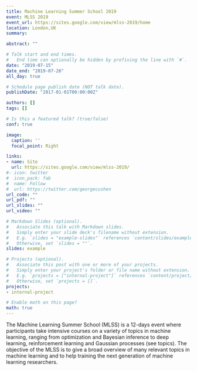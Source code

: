 ```yaml
---
title: Machine Learning Summer School 2019
event: MLSS 2019
event_url: https://sites.google.com/view/mlss-2019/home
location: London,UK
summary: 

abstract: ""

# Talk start and end times.
#   End time can optionally be hidden by prefixing the line with `#`.
date: "2019-07-15"
date_end: "2019-07-26"
all_day: true

# Schedule page publish date (NOT talk date).
publishDate: "2017-01-01T00:00:00Z"

authors: []
tags: []

# Is this a featured talk? (true/false)
conf: true

image:
  caption: ''
  focal_point: Right

links:
- name: Site
  url: https://sites.google.com/view/mlss-2019/
#- icon: twitter
#  icon_pack: fab
#  name: Follow
#  url: https://twitter.com/georgecushen
url_code: ""
url_pdf: ""
url_slides: ""
url_video: ""

# Markdown Slides (optional).
#   Associate this talk with Markdown slides.
#   Simply enter your slide deck's filename without extension.
#   E.g. `slides = "example-slides"` references `content/slides/example-slides.md`.
#   Otherwise, set `slides = ""`.
slides: example

# Projects (optional).
#   Associate this post with one or more of your projects.
#   Simply enter your project's folder or file name without extension.
#   E.g. `projects = ["internal-project"]` references `content/project/deep-learning/index.md`.
#   Otherwise, set `projects = []`.
projects:
- internal-project

# Enable math on this page?
math: true
---
```


The Machine Learning Summer School (MLSS) is a 12-days event where participants take intensive courses on a variety of topics in machine learning, ranging from optimization and Bayesian inference to deep learning, reinforcement learning and Gaussian processes (see topics). The objective of the MLSS is to give a broad overview of many relevant topics in machine learning and to help training the next generation of machine learning researchers.